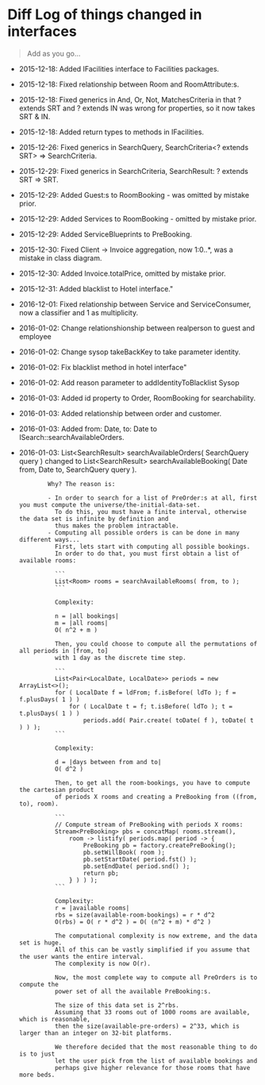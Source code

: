 # Diff Log of things changed in interfaces

> Add as you go...

+ 2015-12-18: Added IFacilities interface to Facilities packages.
+ 2015-12-18: Fixed relationship between Room and RoomAttribute:s.
+ 2015-12-18: Fixed generics in And, Or, Not, MatchesCriteria in that ? extends SRT and ? extends IN was wrong for properties, so it now takes SRT & IN.
+ 2015-12-18: Added return types to methods in IFacilities.
+ 2015-12-26: Fixed generics in SearchQuery, SearchCriteria<? extends SRT> => SearchCriteria<SRT>.
+ 2015-12-29: Fixed generics in SearchCriteria, SearchResult: ? extends SRT => SRT.
+ 2015-12-29: Added Guest:s to RoomBooking - was omitted by mistake prior.
+ 2015-12-29: Added Services to RoomBooking - omitted by mistake prior.
+ 2015-12-29: Added ServiceBlueprints to PreBooking.
+ 2015-12-30: Fixed Client -> Invoice aggregation, now 1:0..*, was a mistake in class diagram.
+ 2015-12-30: Added Invoice.totalPrice, omitted by mistake prior.
+ 2015-12-31: Added blacklist to Hotel interface."
+ 2016-12-01: Fixed relationship between Service and ServiceConsumer, now a classifier and 1 as multiplicity.
+ 2016-01-02: Change relationshionship between realperson to guest and employee
+ 2016-01-02: Change sysop takeBackKey to take parameter identity.
+ 2016-01-02: Fix blacklist method in hotel interface"
+ 2016-01-02: Add reason parameter to addIdentityToBlacklist Sysop
+ 2016-01-03: Added id property to Order, RoomBooking for searchability.
+ 2016-01-03: Added relationship between order and customer.
+ 2016-01-03: Added from: Date, to: Date to ISearch::searchAvailableOrders.
+ 2016-01-03: List<SearchResult<PreOrder>> searchAvailableOrders( SearchQuery<PreOrder> query )
			  changed to List<SearchResult<PreBooking>> searchAvailableBooking( Date from, Date to, SearchQuery<PreBooking> query ).

			  Why? The reason is:

			  - In order to search for a list of PreOrder:s at all, first you must compute the universe/the-initial-data-set.
			  	To do this, you must have a finite interval, otherwise the data set is infinite by definition and
			  	thus makes the problem intractable.
			  - Computing all possible orders is can be done in many different ways...
			  	First, lets start with computing all possible bookings.
			  	In order to do that, you must first obtain a list of available rooms:

			  	```
				List<Room> rooms = searchAvailableRooms( from, to );
				```

				Complexity:

				n = |all bookings|
				m = |all rooms|
				O( n^2 + m )

				Then, you could choose to compute all the permutations of all periods in [from, to]
				with 1 day as the discrete time step.

				```
				List<Pair<LocalDate, LocalDate>> periods = new ArrayList<>();
				for ( LocalDate f = ldFrom; f.isBefore( ldTo ); f = f.plusDays( 1 ) )
					for ( LocalDate t = f; t.isBefore( ldTo ); t = t.plusDays( 1 ) )
						periods.add( Pair.create( toDate( f ), toDate( t ) ) );
				```

				Complexity:

				d = |days between from and to|
				O( d^2 )

				Then, to get all the room-bookings, you have to compute the cartesian product
				of periods X rooms and creating a PreBooking from ((from, to), room).

				```
				// Compute stream of PreBooking with periods X rooms:
				Stream<PreBooking> pbs = concatMap( rooms.stream(),
					room -> listify( periods.map( period -> {
						PreBooking pb = factory.createPreBooking();
						pb.setWillBook( room );
						pb.setStartDate( period.fst() );
						pb.setEndDate( period.snd() );
						return pb;
					} ) ) );
				```

				Complexity:
				r = |available rooms|
				rbs = size(available-room-bookings) = r * d^2
				O(rbs) = O( r * d^2 ) = O( (n^2 + m) * d^2 )

				The computational complexity is now extreme, and the data set is huge.
				All of this can be vastly simplified if you assume that the user wants the entire interval.
				The complexity is now O(r).

				Now, the most complete way to compute all PreOrders is to compute the
				power set of all the available PreBooking:s.

				The size of this data set is 2^rbs.
				Assuming that 33 rooms out of 1000 rooms are available, which is reasonable,
				then the size(available-pre-orders) = 2^33, which is larger than an integer on 32-bit platforms.

				We therefore decided that the most reasonable thing to do is to just
				let the user pick from the list of available bookings and
				perhaps give higher relevance for those rooms that have more beds.